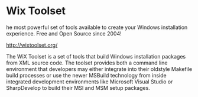 # Wix Toolset

he most powerful set of tools available to create your Windows installation experience. Free and Open Source since 2004!

http://wixtoolset.org/

The WiX Toolset is a set of tools that build Windows installation packages from XML source code. The toolset provides both a command line environment that developers may either integrate into their oldstyle Makefile build processes or use the newer MSBuild technology from inside integrated development environments like Microsoft Visual Studio or SharpDevelop to build their MSI and MSM setup packages.
